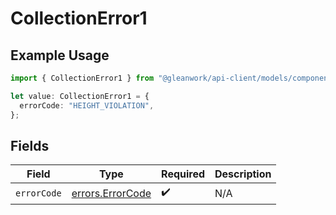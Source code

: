 # CollectionError1

## Example Usage

```typescript
import { CollectionError1 } from "@gleanwork/api-client/models/components";

let value: CollectionError1 = {
  errorCode: "HEIGHT_VIOLATION",
};
```

## Fields

| Field                                                | Type                                                 | Required                                             | Description                                          |
| ---------------------------------------------------- | ---------------------------------------------------- | ---------------------------------------------------- | ---------------------------------------------------- |
| `errorCode`                                          | [errors.ErrorCode](../../models/errors/errorcode.md) | :heavy_check_mark:                                   | N/A                                                  |